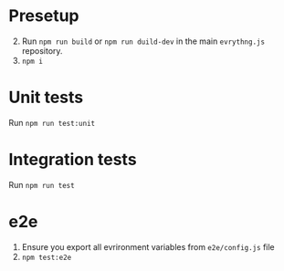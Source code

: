 # Presetup

2. Run `npm run build` or `npm run duild-dev` in the main `evrythng.js` repository.
3. `npm i`

# Unit tests

Run `npm run test:unit`

# Integration tests

Run `npm run test`

# e2e

1. Ensure you export all evrironment variables from `e2e/config.js` file
2. `npm test:e2e`
